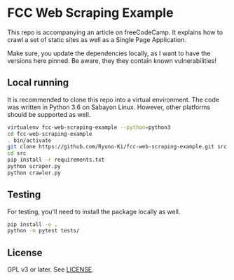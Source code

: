 # FCC Web Scraping Example

This repo is accompanying an article on freeCodeCamp.
It explains how to crawl a set of static sites as well as a
Single Page Application.

Make sure, you update the dependencies locally, as I want to
have the versions here pinned. Be aware, they they contain known
vulnerabilities!

## Local running

It is recommended to clone this repo into a virtual environment.
The code was written in Python 3.6 on Sabayon Linux.
However, other platforms should be supported as well.

```sh
virtualenv fcc-web-scraping-example --python=python3
cd fcc-web-scraping-example
. bin/activate
git clone https://github.com/Ryuno-Ki/fcc-web-scraping-example.git src
cd src
pip install -r requirements.txt
python scraper.py
python crawler.py
```

## Testing

For testing, you'll need to install the package locally as well.

```sh
pip install -e .
python -m pytest tests/
```

## License

GPL v3 or later. See [LICENSE](./LICENSE.txt).
